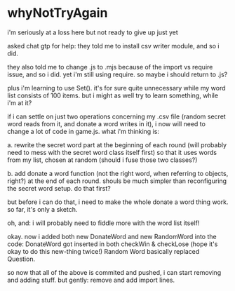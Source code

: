# whyNotTryAgain
i'm seriously at a loss here
but not ready to give up
just yet



asked chat gtp for help: they told me to install csv writer module, and so i did.

they also told me to change .js to .mjs because of the import vs require issue, and so i did. yet i'm still using require. so maybe i should return to .js?

plus i'm learning to use Set(). it's for sure quite unnecessary while my word list consists of 100 items. but i might as well try to learn something, while i'm at it?

if i can settle on just two operations concerning my .csv file (random secret word reads from it, and donate a word writes in it), i now will need to change a lot of code in game.js. what i'm thinking is: 

a. rewrite the secret word part at the beginning of each round (will probably need to mess with the secret word class itself first) so that it uses words from my list, chosen at random (should i fuse those two classes?)

b. add donate a word function (not the right word, when referring to objects, right?) at the end of each round. shouls be much simpler than reconfiguring the secret word setup. do that first?

but before i can do that, i need to make the whole donate a word thing work. so far, it's only a sketch.

oh, and: i will probably need to fiddle more with the word list itself!

okay. now i added both new DonateWord and new RandomWord into the code:
DonateWord got inserted in both checkWin & checkLose (hope it's okay to do this new-thing twice!)
Random Word basically replaced Question.

so now that all of the above is commited and pushed, i can start removing and adding stuff. but gently: remove and add import lines.
